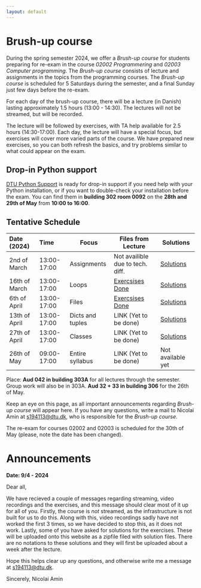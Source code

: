 ```yaml
---
layout: default
---
```

# Brush-up course

During the spring semester 2024, we offer a *Brush-up course* for students preparing for re-exam in the course *02002 Programmering* and *02003 Computer programming*. The *Brush-up course* consists of lecture and assignments in the topics from the programming courses. The *Brush-up course* is scheduled for 5 Saturdays during the semester, and a final Sunday just few days before the re-exam.

For each day of the brush-up course, there will be a lecture (in Danish) lasting approximately 1.5 hours (13:00 - 14:30). The lectures will not be streamed, but will be recorded.

The lecture will be followed by exercises, with TA help available for 2.5 hours (14:30-17:00). Each day, the lecture will have a special focus, but exercises will cover more varied parts of the course. We have prepared new exercises, so you can both refresh the basics, and try problems similar to what could appear on the exam.

## Drop-in Python support
[DTU Python Support](https://pythonsupport.dtu.dk/) is ready for drop-in support if you need help with your Python installation, or if you want to double-check your installation before the exam. You can find them in **building 302 room 0092** on the **28th and 29th of May** from **10:00 to 16:00**.   


## Tentative Schedule

| Date (2024)   | Time        | Focus            | Files from Lecture                 | Solutions | 
| :------------ | :---------- | ---------------- | -------------------------------- | ------------------|
| 2nd of March  | 13:00-17:00 | Assignments      | Not availible due to tech. diff. | [Solutions](solutions/re01_sol.zip) |
| 16th of March | 13:00-17:00 | Loops            | [Exercsises Done](files_from_lectures/re02.zip)            | [Solutions](solutions/re02_sol.zip)   |
| 6th of April  | 13:00-17:00 | Files            | [Exercsises Done](files_from_lectures/Walkthrough3.zip)            | [Solutions](solutions/re03_sol.zip)   |
| 13th of April | 13:00-17:00 | Dicts and tuples | LINK (Yet to be done)            | [Solutions](solutions/re04_sol.zip)   |
| 27th of April | 13:00-17:00 | Classes          | LINK (Yet to be done)            | [Solutions](solutions/re05_sol.zip)   |
| 26th of May   | 09:00-17:00 | Entire syllabus  | LINK (Yet to be done)            | Not available yet |

Place: **Aud 042 in building 303A** for all lectures through the semester. Group work will also be in 303A. **Aud 32 + 33 in building 306** for the 26th of May.

Keep an eye on this page, as all important announcements regarding *Brush-up course* will appear here. If you have any questions, write a mail to Nicolai Amin at [s194113@dtu.dk](mailto:194113@dtu.dk), who is responsible for the *Brush-up course*.

The re-exam for courses 02002 and 02003 is scheduled for the 30th of May (please, note the date has been changed).

# Announcements

**Date: 9/4 - 2024**

Dear all,

We have recieved a couple of messages regarding streaming, video recordings and the exercises, and this message should clear most of it up for all of you. Firstly, the course is *not* streamed, as the infrastructure is not built for us to do this. Along with this, video recordings sadly have not worked the first 3 times, so we have decided to stop this, as it does not work. Lastly, some of you have asked for solutions for the exercises. These will be uploaded onto this website as a zipfile filed with solution files. There are no notations to these solutions and they will first be uploaded about a week after the lecture.

Hope this helps clear up any questions, and otherwise write me a message at [s194113@dtu.dk](mailto:194113@dtu.dk).

Sincerely,
Nicolai Amin
